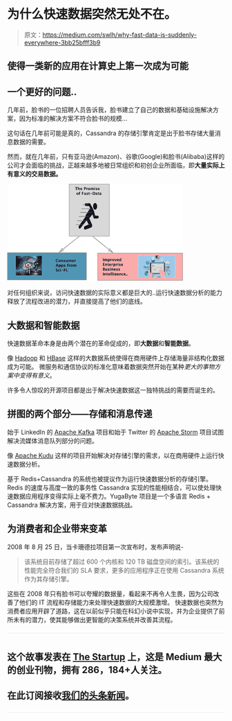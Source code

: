 # 为什么快速数据突然无处不在。

> 原文：<https://medium.com/swlh/why-fast-data-is-suddenly-everywhere-3bb25bfff3b9>

## 使得一类新的应用在计算史上第一次成为可能

## 一个更好的问题..

几年前，脸书的一位招聘人员告诉我，脸书建立了自己的数据和基础设施解决方案，因为标准的解决方案不符合脸书的规模…

这句话在几年前可能是真的，Cassandra 的存储引擎肯定是出于脸书存储大量消息数据的需要。

然而，就在几年前，只有亚马逊(Amazon)、谷歌(Google)和脸书(Alibaba)这样的公司才会面临的挑战，正越来越多地被日常组织和初创企业所面临，即**大量实际上有意义的交易数据。**

![](img/2ec4dc2edfc177bd9de2ea3648b2c448.png)

对任何组织来说，访问快速数据的实际意义都是巨大的..运行快速数据分析的能力释放了流程改进的潜力，并直接提高了他们的底线。

## 大数据和智能数据

快速数据革命本身是由两个潜在的革命促成的，即**大数据**和**智能数据**。

像 [Hadoop](http://hadoop.apache.org/) 和 [HBase](https://hbase.apache.org/) 这样的大数据系统使得在商用硬件上存储海量非结构化数据成为可能。
微服务和通信协议的标准化意味着数据突然开始在某种*更大的事物方案中变得有意义*。

许多令人惊叹的开源项目都是出于解决快速数据这一独特挑战的需要而诞生的。

## 拼图的两个部分——存储和消息传递

始于 LinkedIn 的 [Apache Kafka](https://kafka.apache.org/) 项目和始于 Twitter 的 [Apache Storm](http://storm.apache.org/) 项目试图解决流媒体消息队列部分的问题。

像 [Apache Kudu](https://kudu.apache.org/kudu.pdf) 这样的项目开始解决对存储引擎的需求，以在商用硬件上运行快速数据分析。

基于 Redis+Cassandra 的系统也被提议作为运行快速数据分析的存储引擎。Redis 的速度与高度一致的事务性 Cassandra 实现的性能相结合，可以使处理快速数据应用程序变得实际上毫不费力。YugaByte 项目是一个多语言 Redis + Cassandra 解决方案，用于应对快速数据挑战。

## 为消费者和企业带来变革

2008 年 8 月 25 日，当卡珊德拉项目第一次宣布时，发布声明说-

> 该系统目前存储了超过 600 个内核和 120 TB 磁盘空间的索引。该系统的性能完全符合我们的 SLA 要求，更多的应用程序正在使用 Cassandra 系统作为其存储引擎。

这些在 2008 年只有脸书可以夸耀的数据量，看起来不再令人生畏，因为公司改善了他们的 IT 流程和存储能力来处理快速数据的大规模激增。
快速数据也突然为消费者应用开辟了道路，这在以前似乎只能在科幻小说中实现，并为企业提供了前所未有的潜力，使其能够做出更智能的决策系统并改善其流程。

![](img/731acf26f5d44fdc58d99a6388fe935d.png)

## 这个故事发表在 [The Startup](https://medium.com/swlh) 上，这是 Medium 最大的创业刊物，拥有 286，184+人关注。

## 在此订阅接收[我们的头条新闻](http://growthsupply.com/the-startup-newsletter/)。

![](img/731acf26f5d44fdc58d99a6388fe935d.png)